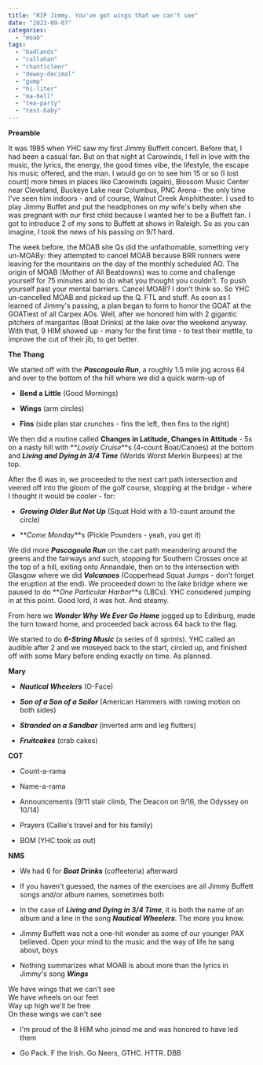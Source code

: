 ```yaml
---
title: "RIP Jimmy. You've got wings that we can't see"
date: "2023-09-07"
categories: 
  - "moab"
tags: 
  - "badlands"
  - "callahan"
  - "chanticleer"
  - "dewey-decimal"
  - "gump"
  - "hi-liter"
  - "ma-bell"
  - "tea-party"
  - "test-baby"
---
```


**Preamble**

It was 1985 when YHC saw my first Jimmy Buffett concert. Before that, I had been a casual fan. But on that night at Carowinds, I fell in love with the music, the lyrics, the energy, the good times vibe, the lifestyle, the escape his music offered, and the man. I would go on to see him 15 or so (I lost count) more times in places like Carowinds (again), Blossom Music Center near Cleveland, Buckeye Lake near Columbus, PNC Arena - the only time I've seen him indoors - and of course, Walnut Creek Amphitheater. I used to play Jimmy Buffet and put the headphones on my wife's belly when she was pregnant with our first child because I wanted her to be a Buffett fan. I got to introduce 2 of my sons to Buffett at shows in Raleigh. So as you can imagine, I took the news of his passing on 9/1 hard.

The week before, the MOAB site Qs did the unfathomable, something very un-MOABy: they attempted to cancel MOAB because BRR runners were leaving for the mountains on the day of the monthly scheduled AO. The origin of MOAB (Mother of All Beatdowns) was to come and challenge yourself for 75 minutes and to do what you thought you couldn't. To push yourself past your mental barriers. Cancel MOAB? I don't think so. So YHC un-cancelled MOAB and picked up the Q. FTL and stuff. As soon as I learned of Jimmy's passing, a plan began to form to honor the GOAT at the GOATiest of all Carpex AOs. Well, after we honored him with 2 gigantic pitchers of margaritas (Boat Drinks) at the lake over the weekend anyway. With that, 9 HIM showed up - many for the first time - to test their mettle, to improve the cut of their jib, to get better.

**The Thang**

We started off with the **_Pascagoula Run_**, a roughly 1.5 mile jog across 64 and over to the bottom of the hill where we did a quick warm-up of

- **Bend a Little** (Good Mornings)

- **Wings** (arm circles)

- **Fins** (side plan star crunches - fins the left, then fins to the right)

We then did a routine called **Changes in Latitude, Changes in Attitude** - 5s on a nasty hill with **_Lovely Cruise_**s (4-count Boat/Canoes) at the bottom and **_Living and Dying in 3/4 Time_** (Worlds Worst Merkin Burpees) at the top.

After the 6 was in, we proceeded to the next cart path intersection and veered off into the gloom of the golf course, stopping at the bridge - where I thought it would be cooler - for:

- **_Growing Older But Not Up_** (Squat Hold with a 10-count around the circle)

- **_Come Monday_**s (Pickle Pounders - yeah, you get it)

We did more **_Pascagoula Run_** on the cart path meandering around the greens and the fairways and such, stopping for Southern Crosses once at the top of a hill, exiting onto Annandale, then on to the intersection with Glasgow where we did _**Volcanoes**_ (Copperhead Squat Jumps - don't forget the eruption at the end). We proceeded down to the lake bridge where we paused to do **_One Particular Harbor_**s (LBCs). YHC considered jumping in at this point. Good lord, it was hot. And steamy.

From here we **_Wonder Why We Ever Go Home_** jogged up to Edinburg, made the turn toward home, and proceeded back across 64 back to the flag.

We started to do **_6-String Music_** (a series of 6 sprints). YHC called an audible after 2 and we moseyed back to the start, circled up, and finished off with some Mary before ending exactly on time. As planned.

**Mary**

- **_Nautical Wheelers_** (O-Face)

- **_Son of a Son of a Sailor_** (American Hammers with rowing motion on both sides)

- **_Stranded on a Sandbar_** (inverted arm and leg flutters)

- **_Fruitcakes_** (crab cakes)

**COT**

- Count-a-rama

- Name-a-rama

- Announcements (9/11 stair climb, The Deacon on 9/16, the Odyssey on 10/14)

- Prayers (Callie's travel and for his family)

- BOM (YHC took us out)

**NMS**

- We had 6 for **_Boat Drinks_** (coffeeteria) afterward

- If you haven't guessed, the names of the exercises are all Jimmy Buffett songs and/or album names, sometimes both

- In the case of **_Living and Dying in 3/4 Time_**, it is both the name of an album and a line in the song **_Nautical Wheelers_**. The more you know.

- Jimmy Buffett was not a one-hit wonder as some of our younger PAX believed. Open your mind to the music and the way of life he sang about, boys

- Nothing summarizes what MOAB is about more than the lyrics in Jimmy's song **_Wings_**

We have wings that we can't see  
We have wheels on our feet  
Way up high we'll be free  
On these wings we can't see

- I'm proud of the 8 HIM who joined me and was honored to have led them

- Go Pack. F the Irish. Go Neers, GTHC. HTTR. DBB
